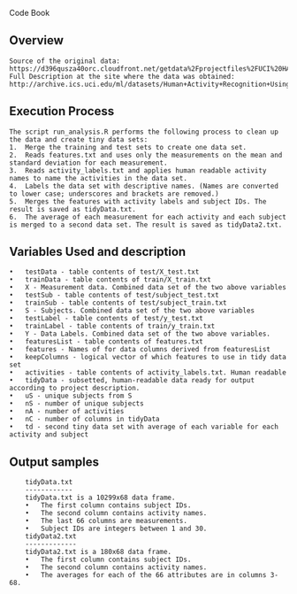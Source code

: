 Code Book

Overview
---------------
    Source of the original data:
    https://d396qusza40orc.cloudfront.net/getdata%2Fprojectfiles%2FUCI%20HAR%20Dataset.zip
    Full Description at the site where the data was obtained:
    http://archive.ics.uci.edu/ml/datasets/Human+Activity+Recognition+Using+Smartphones

Execution Process
---------------------
    The script run_analysis.R performs the following process to clean up the data and create tiny data sets:
    1.	Merge the training and test sets to create one data set.
    2.	Reads features.txt and uses only the measurements on the mean and standard deviation for each measurement.
    3.	Reads activity_labels.txt and applies human readable activity names to name the activities in the data set.
    4.	Labels the data set with descriptive names. (Names are converted to lower case; underscores and brackets are removed.)
    5.	Merges the features with activity labels and subject IDs. The result is saved as tidyData.txt.
    6.	The average of each measurement for each activity and each subject is merged to a second data set. The result is saved as tidyData2.txt.

Variables Used and description
-------------------------------
    •	testData - table contents of test/X_test.txt
    •	trainData - table contents of train/X_train.txt
    •	X - Measurement data. Combined data set of the two above variables
    •	testSub - table contents of test/subject_test.txt
    •	trainSub - table contents of test/subject_train.txt
    •	S - Subjects. Combined data set of the two above variables
    •	testLabel - table contents of test/y_test.txt
    •	trainLabel - table contents of train/y_train.txt
    •	Y - Data Labels. Combined data set of the two above variables.
    •	featuresList - table contents of features.txt
    •	features - Names of for data columns derived from featuresList
    •	keepColumns - logical vector of which features to use in tidy data set
    •	activities - table contents of activity_labels.txt. Human readable
    •	tidyData - subsetted, human-readable data ready for output according to project description.
    •	uS - unique subjects from S
    •	nS - number of unique subjects
    •	nA - number of activities
    •	nC - number of columns in tidyData
    •	td - second tiny data set with average of each variable for each activity and subject

Output samples
-------------------
        tidyData.txt
        ------------
        tidyData.txt is a 10299x68 data frame.
        •	The first column contains subject IDs.
        •	The second column contains activity names.
        •	The last 66 columns are measurements.
        •	Subject IDs are integers between 1 and 30.
        tidyData2.txt
        -------------
        tidyData2.txt is a 180x68 data frame.
        •	The first column contains subject IDs.
        •	The second column contains activity names.
        •	The averages for each of the 66 attributes are in columns 3-68.
